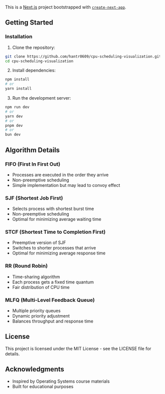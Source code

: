 This is a [Next.js](https://nextjs.org) project bootstrapped with [`create-next-app`](https://github.com/vercel/next.js/tree/canary/packages/create-next-app).

## Getting Started

### Installation

1. Clone the repository:

```bash
git clone https://github.com/hantr0609/cpu-scheduling-visualization.git
cd cpu-scheduling-visualization
```

2. Install dependencies:

```bash
npm install
# or
yarn install
```

3. Run the development server:

```bash
npm run dev
# or
yarn dev
# or
pnpm dev
# or
bun dev
```

## Algorithm Details

### FIFO (First In First Out)

- Processes are executed in the order they arrive
- Non-preemptive scheduling
- Simple implementation but may lead to convoy effect

### SJF (Shortest Job First)

- Selects process with shortest burst time
- Non-preemptive scheduling
- Optimal for minimizing average waiting time

### STCF (Shortest Time to Completion First)

- Preemptive version of SJF
- Switches to shorter processes that arrive
- Optimal for minimizing average response time

### RR (Round Robin)

- Time-sharing algorithm
- Each process gets a fixed time quantum
- Fair distribution of CPU time

### MLFQ (Multi-Level Feedback Queue)

- Multiple priority queues
- Dynamic priority adjustment
- Balances throughput and response time

## License

This project is licensed under the MIT License - see the LICENSE file for details.

## Acknowledgments

- Inspired by Operating Systems course materials
- Built for educational purposes
